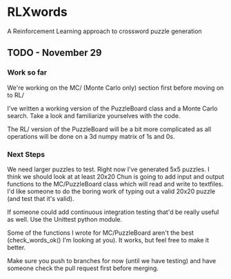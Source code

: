# RLXwords
A Reinforcement Learning approach to crossword puzzle generation


## TODO - November 29

### Work so far

We're working on the MC/ (Monte Carlo only) section first before moving on to RL/

I've written a working version of the PuzzleBoard class and a Monte Carlo search.
Take a look and familiarize yourselves with the code.

The RL/ version of the PuzzleBoard will be a bit more complicated as all operations will be done on a 3d numpy matrix of 1s and 0s.

### Next Steps

We need larger puzzles to test. Right now I've generated 5x5 puzzles. I think we should look at at least 20x20
Chun is going to add input and output functions to the MC/PuzzleBoard class which will read and write to textfiles.
I'd like someone to do the boring work of typing out a valid 20x20 puzzle (and test that it's valid).


If someone could add continuous integration testing that'd be really useful as well.
Use the Unittest python module.

Some of the functions I wrote for MC/PuzzleBoard aren't the best (check_words_ok() I'm looking at you).
It works, but feel free to make it better.

Make sure you push to branches for now (until we have testing) and have someone check the pull request first before merging.

